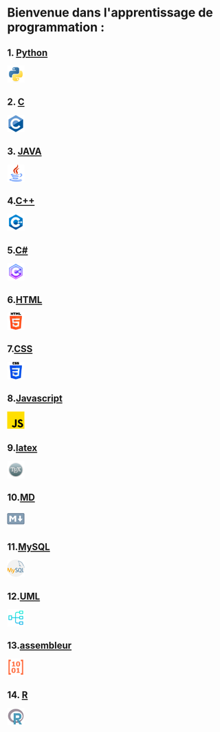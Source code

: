 # **Bienvenue dans l'apprentissage de programmation :**


## 1. [Python](https://github.com/mohameml/Python)

<a href="https://github.com/mohameml/Python" target="_blank" rel="noreferrer"> 
    <img src="https://raw.githubusercontent.com/devicons/devicon/master/icons/python/python-original.svg" alt="python" width="40" height="40"/> 
</a>


## 2. [C](https://github.com/mohameml/C)

<a href="https://github.com/mohameml/C" target="_blank" rel="noreferrer"> 
    <img src="https://raw.githubusercontent.com/devicons/devicon/master/icons/c/c-original.svg" alt="c" width="40" height="40"/> 
</a>


## 3. [JAVA](https://github.com/mohameml/java)

<a href="https://github.com/mohameml/java" target="_blank" rel="noreferrer"> 
    <img src="https://github.com/mohameml/images/blob/main/langages/java.png" alt="c" width="40" height="40"/> 
</a>


## 4.[C++](https://github.com/mohameml/Cplusplus)

<a href="https://github.com/mohameml/Cplusplus" target="_blank" rel="noreferrer"> 
    <img src="https://github.com/mohameml/images/blob/main/langages/Cplus.png" alt="c" width="40" height="40"/> 
</a>


## 5.[C#](https://github.com/mohameml/Csharp)

<a href="https://github.com/mohameml/Csharp" target="_blank" rel="noreferrer"> 
    <img src="https://github.com/mohameml/images/blob/main/langages/Csharp.png" alt="c" width="40" height="40"/> 
</a>

 
## 6.[HTML](https://github.com/mohameml/HTML)

<a href="https://github.com/mohameml/HTML" target="_blank" rel="noreferrer"> 
    <img src="https://github.com/mohameml/images/blob/main/langages/html.png" alt="c" width="40" height="40"/> 
</a>


## 7.[CSS](https://github.com/mohameml/CSS)

<a href="https://github.com/mohameml/CSS" target="_blank" rel="noreferrer"> 
    <img src="https://github.com/mohameml/images/blob/main/langages/css.png" alt="c" width="40" height="40"/> 
</a>


## 8.[Javascript](https://github.com/mohameml/javascript)

<a href="https://github.com/mohameml/javascript" target="_blank" rel="noreferrer"> 
    <img src="https://github.com/mohameml/images/blob/main/langages/js.png" alt="c" width="40" height="40"/> 
</a>


## 9.[latex](https://github.com/mohameml/latex)
 
<a href="https://github.com/mohameml/latex" target="_blank" rel="noreferrer"> 
    <img src="https://github.com/mohameml/images/blob/main/langages/latex.png" alt="c" width="40" height="40"/> 
</a>


## 10.[MD](https://github.com/mohameml/MD)

<a href="https://github.com/mohameml/MD" target="_blank" rel="noreferrer"> 
    <img src="https://github.com/mohameml/images/blob/main/langages/md.png" alt="c" width="40" height="40"/> 
</a>



## 11.[MySQL](https://github.com/mohameml/MySQL)

<a href="https://github.com/mohameml/MySQL" target="_blank" rel="noreferrer"> 
    <img src="https://github.com/mohameml/images/blob/main/langages/mysql.png" alt="c" width="40" height="40"/> 
</a>


## 12.[UML](https://github.com/mohameml/UML)

<a href="https://github.com/mohameml/UML" target="_blank" rel="noreferrer"> 
    <img src="https://github.com/mohameml/images/blob/main/langages/uml.png" alt="c" width="40" height="40"/> 
</a>



## 13.[assembleur](https://github.com/mohameml/assembleur)

<a href="https://github.com/mohameml/assembleur" target="_blank" rel="noreferrer"> 
    <img src="https://github.com/mohameml/images/blob/main/langages/assembly.svg" alt="c" width="40" height="40"/> 
</a>


## 14. [R](https://github.com/mohameml/R)

<a href="https://github.com/mohameml/R" target="_blank" rel="noreferrer"> 
    <img src="https://github.com/mohameml/images/blob/main/langages/R.png" alt="c" width="40" height="40"/> 
</a>